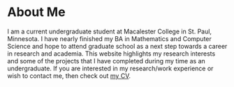 # About Me

I am a current undergraduate student at Macalester College in St. Paul, Minnesota. I have nearly finished my BA in Mathematics and Computer Science and hope to attend graduate school as a next step towards a career in research and academia. This website highlights my research interests and some of the projects that I have completed during my time as an undergraduate. If you are interested in my research/work experience or wish to contact me, then check out [my CV](files/ChristianLentz_CV.pdf).